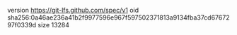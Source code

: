 version https://git-lfs.github.com/spec/v1
oid sha256:0a46ae236a41b2f9977596e967f597502371813a9134fba37cd6767297f0339d
size 13284
